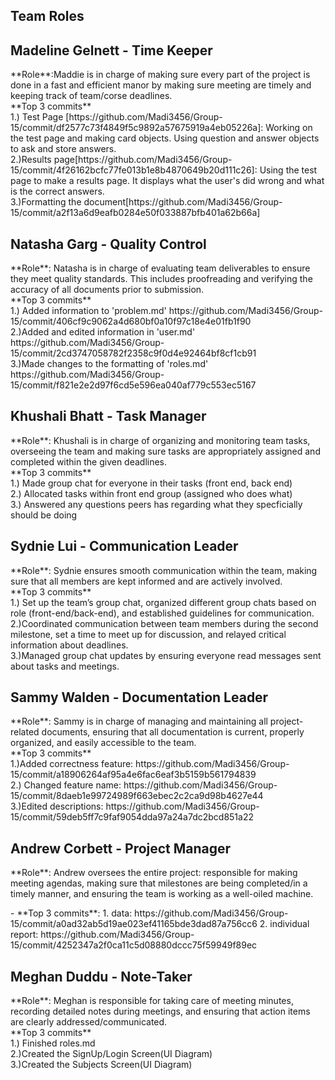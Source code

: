 ## Team Roles

## Madeline Gelnett - Time Keeper
<p>**Role**:Maddie is in charge of making sure every part of the project is done in a fast and efficient manor by making sure meeting are timely and keeping track of team/corse deadlines.<br>
**Top 3 commits**<br>
1.) Test Page [https://github.com/Madi3456/Group-15/commit/df2577c73f4849f5c9892a57675919a4eb05226a]: Working on the test page and making card objects. Using question and answer objects to ask and store answers.
<br>
2.)Results page[https://github.com/Madi3456/Group-15/commit/4f26162bcfc77fe013b1e8b4870649b20d111c26]: Using the test page to make a results page. It displays what the user's did wrong and what is the correct answers. 
<br>
3.)Formatting the document[https://github.com/Madi3456/Group-15/commit/a2f13a6d9eafb0284e50f033887bfb401a62b66a]
</p>

## Natasha Garg - Quality Control
<p>**Role**: Natasha is in charge of evaluating team deliverables to ensure they meet quality standards. This includes proofreading and verifying the accuracy of all documents prior to submission.

<br>
**Top 3 commits**
<br>
1.) Added information to 'problem.md' https://github.com/Madi3456/Group-15/commit/406cf9c9062a4d680bf0a10f97c18e4e01fb1f90
<br>
2.)Added and edited information in 'user.md' https://github.com/Madi3456/Group-15/commit/2cd3747058782f2358c9f0d4e92464bf8cf1cb91
<br>
3.)Made changes to the formatting of 'roles.md' https://github.com/Madi3456/Group-15/commit/f821e2e2d97f6cd5e596ea040af779c553ec5167
</p>

## Khushali Bhatt - Task Manager
<p>**Role**: Khushali is in charge of organizing and monitoring team tasks, overseeing the team and making sure tasks are appropriately assigned and completed within the given deadlines.

<br>
**Top 3 commits**
<br>
1.) Made group chat for everyone in their tasks (front end, back end)
<br>
2.) Allocated tasks within front end group (assigned who does what)
<br>
3.) Answered any questions peers has regarding what they specficially should be doing 
</p>

## Sydnie Lui - Communication Leader
<p>**Role**: Sydnie ensures smooth communication within the team, making sure that all members are kept informed and are actively involved.

<br>
**Top 3 commits**
<br>
1.) Set up the team’s group chat, organized different group chats based on role (front-end/back-end), and established guidelines for communication.
<br>
2.)Coordinated communication between team members during the second milestone, set a time to meet up for discussion, and relayed critical information about deadlines.
<br>
3.)Managed group chat updates by ensuring everyone read messages sent about tasks and meetings.
</p>


## Sammy Walden - Documentation Leader
<p>**Role**: Sammy is in charge of managing and maintaining all project-related documents, ensuring that all documentation is current, properly organized, and easily accessible to the team.

<br>
**Top 3 commits**
<br>
1.)Added correctness feature: https://github.com/Madi3456/Group-15/commit/a18906264af95a4e6fac6eaf3b5159b561794839
<br>
2.) Changed feature name: https://github.com/Madi3456/Group-15/commit/8daeb1e99724989f663ebec2c2ca9d98b4627e44
<br>
3.)Edited descriptions: https://github.com/Madi3456/Group-15/commit/59deb5ff7c9faf9054dda97a24a7dc2bcd851a22


</p>

## Andrew Corbett - Project Manager
<p>**Role**: Andrew oversees the entire project: responsible for making meeting agendas, making sure that milestones are being completed/in a timely manner, and ensuring the team is working as a well-oiled machine.</p>
- **Top 3 commits**:
  1. data: https://github.com/Madi3456/Group-15/commit/a0ad32ab5d19ae023ef41165bde3dad87a756cc6
  2. individual report: https://github.com/Madi3456/Group-15/commit/4252347a2f0ca11c5d08880dccc75f59949f89ec

## Meghan Duddu - Note-Taker
<p>**Role**: Meghan is responsible for taking care of meeting minutes, recording detailed notes during meetings, and ensuring that action items are clearly addressed/communicated.

<br>
**Top 3 commits**
<br>
1.) Finished roles.md
<br>
2.)Created the SignUp/Login Screen(UI Diagram)
<br>
3.)Created the Subjects Screen(UI Diagram)
</p>

